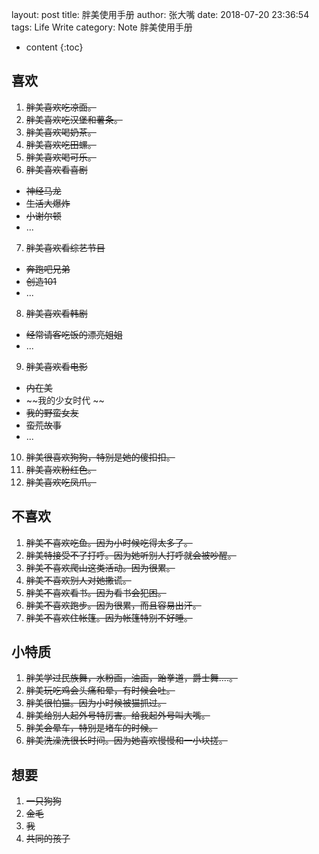 layout: post 
title: 胖美使用手册
author: 张大嘴
date: 2018-07-20 23:36:54
tags: Life Write
category: Note
胖美使用手册

* content
{:toc}




## 喜欢

1. ~~胖美喜欢吃凉面。~~
2. ~~胖美喜欢吃汉堡和薯条。~~
3. ~~胖美喜欢喝奶茶。~~
4. ~~胖美喜欢吃田螺。~~
5. ~~胖美喜欢喝可乐。~~
6. ~~胖美喜欢看喜剧~~
  + ~~神经马龙~~
  + ~~生活大爆炸~~
  + ~~小谢尔顿~~
  + ...
7. ~~胖美喜欢看综艺节目~~
  + ~~奔跑吧兄弟~~
  + ~~创造101~~
  + ...
8. ~~胖美喜欢看韩剧~~
  + ~~经常请客吃饭的漂亮姐姐~~
  + ...
9. ~~胖美喜欢看电影~~
  + ~~内在美~~
  + ~~我的少女时代 ~~
  + ~~我的野蛮女友~~
  + ~~蛮荒故事~~
  + ...
10. ~~胖美很喜欢狗狗，特别是她的傻扣扣。~~
11. ~~胖美喜欢粉红色。~~
12. ~~胖美喜欢吃凤爪。~~

## 不喜欢

1. ~~胖美不喜欢吃鱼。因为小时候吃得太多了。~~
2. ~~胖美特接受不了打呼。因为她听别人打呼就会被吵醒。~~
3. ~~胖美不喜欢爬山这类活动。因为很累。~~
4. ~~胖美不喜欢别人对她撒谎。~~
5. ~~胖美不喜欢看书。因为看书会犯困。~~
6. ~~胖美不喜欢跑步。因为很累，而且容易出汗。~~
7. ~~胖美不喜欢住帐篷。因为帐篷特别不好睡。~~

## 小特质

1. ~~胖美学过民族舞，水粉画，油画，跆拳道，爵士舞....。~~
2. ~~胖美玩吃鸡会头痛和晕，有时候会吐。~~
3. ~~胖美很怕猫。因为小时候被猫抓过。~~
4. ~~胖美给别人起外号特厉害。给我起外号叫大嘴。~~
5. ~~胖美会晕车，特别是堵车的时候。~~
6. ~~胖美洗澡洗很长时间。因为她喜欢慢慢和一小块搓。~~

## 想要

1. ~~一只狗狗~~
  1. ~~金毛~~
2. ~~我~~
3. ~~共同的孩子~~


